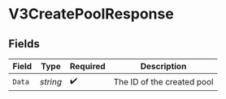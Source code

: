 # V3CreatePoolResponse


## Fields

| Field                      | Type                       | Required                   | Description                |
| -------------------------- | -------------------------- | -------------------------- | -------------------------- |
| `Data`                     | *string*                   | :heavy_check_mark:         | The ID of the created pool |